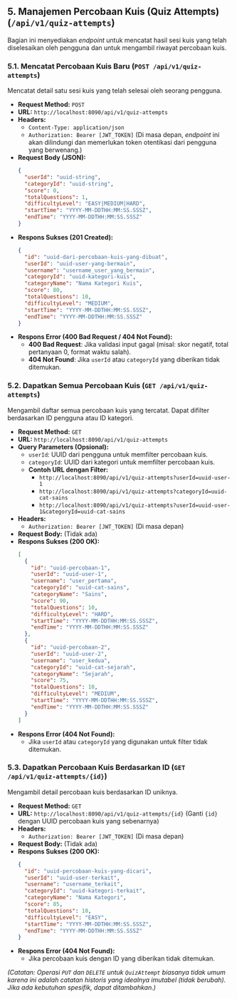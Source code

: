 ## 5. Manajemen Percobaan Kuis (Quiz Attempts) (`/api/v1/quiz-attempts`)

Bagian ini menyediakan *endpoint* untuk mencatat hasil sesi kuis yang telah diselesaikan oleh pengguna dan untuk mengambil riwayat percobaan kuis.

### 5.1. Mencatat Percobaan Kuis Baru (`POST /api/v1/quiz-attempts`)

Mencatat detail satu sesi kuis yang telah selesai oleh seorang pengguna.

* **Request Method:** `POST`
* **URL:** `http://localhost:8090/api/v1/quiz-attempts`
* **Headers:**
    * `Content-Type: application/json`
    * `Authorization: Bearer [JWT_TOKEN]` (Di masa depan, *endpoint* ini akan dilindungi dan memerlukan token otentikasi dari pengguna yang berwenang.)
* **Request Body (JSON):**
    ```json
    {
      "userId": "uuid-string",            
      "categoryId": "uuid-string",       
      "score": 0,                         
      "totalQuestions": 1,                
      "difficultyLevel": "EASY|MEDIUM|HARD", 
      "startTime": "YYYY-MM-DDTHH:MM:SS.SSSZ", 
      "endTime": "YYYY-MM-DDTHH:MM:SS.SSSZ"    
    }
    ```
* **Respons Sukses (**201 Created**):**
    ```json
    {
      "id": "uuid-dari-percobaan-kuis-yang-dibuat",
      "userId": "uuid-user-yang-bermain",
      "username": "username_user_yang_bermain",
      "categoryId": "uuid-kategori-kuis",
      "categoryName": "Nama Kategori Kuis",
      "score": 80,
      "totalQuestions": 10,
      "difficultyLevel": "MEDIUM",
      "startTime": "YYYY-MM-DDTHH:MM:SS.SSSZ",
      "endTime": "YYYY-MM-DDTHH:MM:SS.SSSZ"
    }
    ```
* **Respons Error (**400 Bad Request** / **404 Not Found**):**
    * **400 Bad Request**: Jika validasi input gagal (misal: skor negatif, total pertanyaan 0, format waktu salah).
    * **404 Not Found**: Jika `userId` atau `categoryId` yang diberikan tidak ditemukan.

### 5.2. Dapatkan Semua Percobaan Kuis (`GET /api/v1/quiz-attempts`)

Mengambil daftar semua percobaan kuis yang tercatat. Dapat difilter berdasarkan ID pengguna atau ID kategori.

* **Request Method:** `GET`
* **URL:** `http://localhost:8090/api/v1/quiz-attempts`
* **Query Parameters (Opsional):**
    * `userId`: UUID dari pengguna untuk memfilter percobaan kuis.
    * `categoryId`: UUID dari kategori untuk memfilter percobaan kuis.
    * **Contoh URL dengan Filter:**
        * `http://localhost:8090/api/v1/quiz-attempts?userId=uuid-user-1`
        * `http://localhost:8090/api/v1/quiz-attempts?categoryId=uuid-cat-sains`
        * `http://localhost:8090/api/v1/quiz-attempts?userId=uuid-user-1&categoryId=uuid-cat-sains`
* **Headers:**
    * `Authorization: Bearer [JWT_TOKEN]` (Di masa depan)
* **Request Body:** (Tidak ada)
* **Respons Sukses (**200 OK**):**
    ```json
    [
      {
        "id": "uuid-percobaan-1",
        "userId": "uuid-user-1",
        "username": "user_pertama",
        "categoryId": "uuid-cat-sains",
        "categoryName": "Sains",
        "score": 90,
        "totalQuestions": 10,
        "difficultyLevel": "HARD",
        "startTime": "YYYY-MM-DDTHH:MM:SS.SSSZ",
        "endTime": "YYYY-MM-DDTHH:MM:SS.SSSZ"
      },
      {
        "id": "uuid-percobaan-2",
        "userId": "uuid-user-2",
        "username": "user_kedua",
        "categoryId": "uuid-cat-sejarah",
        "categoryName": "Sejarah",
        "score": 75,
        "totalQuestions": 10,
        "difficultyLevel": "MEDIUM",
        "startTime": "YYYY-MM-DDTHH:MM:SS.SSSZ",
        "endTime": "YYYY-MM-DDTHH:MM:SS.SSSZ"
      }
    ]
    ```
* **Respons Error (**404 Not Found**):**
    * Jika `userId` atau `categoryId` yang digunakan untuk filter tidak ditemukan.

### 5.3. Dapatkan Percobaan Kuis Berdasarkan ID (`GET /api/v1/quiz-attempts/{id}`)

Mengambil detail percobaan kuis berdasarkan ID uniknya.

* **Request Method:** `GET`
* **URL:** `http://localhost:8090/api/v1/quiz-attempts/{id}` (Ganti `{id}` dengan UUID percobaan kuis yang sebenarnya)
* **Headers:**
    * `Authorization: Bearer [JWT_TOKEN]` (Di masa depan)
* **Request Body:** (Tidak ada)
* **Respons Sukses (**200 OK**):**
    ```json
    {
      "id": "uuid-percobaan-kuis-yang-dicari",
      "userId": "uuid-user-terkait",
      "username": "username_terkait",
      "categoryId": "uuid-kategori-terkait",
      "categoryName": "Nama Kategori",
      "score": 85,
      "totalQuestions": 10,
      "difficultyLevel": "EASY",
      "startTime": "YYYY-MM-DDTHH:MM:SS.SSSZ",
      "endTime": "YYYY-MM-DDTHH:MM:SS.SSSZ"
    }
    ```
* **Respons Error (**404 Not Found**):**
    * Jika percobaan kuis dengan ID yang diberikan tidak ditemukan.

*(Catatan: Operasi `PUT` dan `DELETE` untuk `QuizAttempt` biasanya tidak umum karena ini adalah catatan historis yang idealnya imutabel (tidak berubah). Jika ada kebutuhan spesifik, dapat ditambahkan.)*